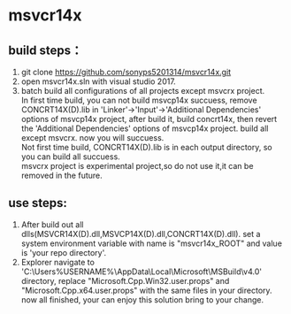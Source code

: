 # msvcr14x
## build steps：
1. git clone https://github.com/sonyps5201314/msvcr14x.git  
2. open msvcr14x.sln with visual studio 2017.  
3. batch build all configurations of all projects except msvcrx project.  
In first time build, you can not build msvcp14x succuess, remove CONCRT14X(D).lib in 'Linker'->'Input'->'Additional Dependencies' options of msvcp14x project, after build it, build concrt14x, then revert the 'Additional Dependencies' options of msvcp14x project. build all except msvcrx. now you will succuess.  
Not first time build, CONCRT14X(D).lib is in each output directory, so you can build all succuess.  
msvcrx project is experimental project,so do not use it,it can be removed in the future.  
  
## use steps:
1. After build out all dlls(MSVCR14X(D).dll,MSVCP14X(D).dll,CONCRT14X(D).dll). set a system environment variable with name is "msvcr14x_ROOT" and value is 'your repo directory'.  
2. Explorer navigate to 'C:\Users\%USERNAME%\AppData\Local\Microsoft\MSBuild\v4.0\' directory, replace "Microsoft.Cpp.Win32.user.props" and "Microsoft.Cpp.x64.user.props" with the same files in your directory. now all finished, your can enjoy this solution bring to your change.  


